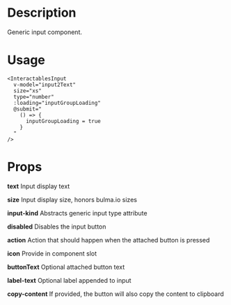 # Description

Generic input component.

# Usage

```vue
<InteractablesInput
  v-model="input2Text"
  size="xs"
  type="number"
  :loading="inputGroupLoading"
  @submit="
    () => {
      inputGroupLoading = true
    }
  "
/>
```

# Props

**text** Input display text

**size** Input display size, honors bulma.io sizes

**input-kind** Abstracts generic input type attribute

**disabled** Disables the input button

**action** Action that should happen when the attached button is pressed

**icon** Provide in component slot

**buttonText** Optional attached button text

**label-text** Optional label appended to input

**copy-content** If provided, the button will also copy the content to clipboard
